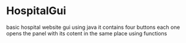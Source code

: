 # HospitalGui
basic hospital website gui using java
it contains four buttons each one opens the panel with its cotent in the same place using functions
